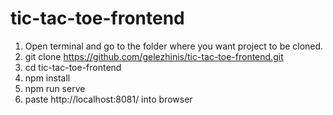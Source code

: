 # tic-tac-toe-frontend

1. Open terminal and go to the folder where you want project to be cloned.
2. git clone https://github.com/gelezhinis/tic-tac-toe-frontend.git
3. cd tic-tac-toe-frontend
4. npm install
5. npm run serve
6. paste http://localhost:8081/ into browser
